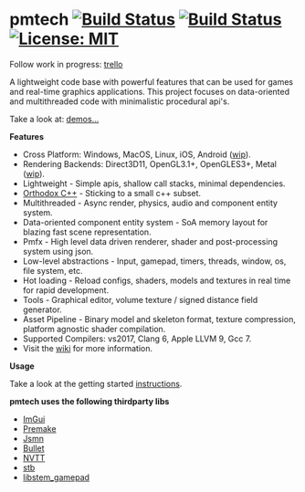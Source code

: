 # pmtech [![Build Status](https://travis-ci.org/polymonster/pmtech.svg?branch=master)](https://travis-ci.org/polymonster/pmtech) [![Build Status](https://ci.appveyor.com/api/projects/status/5n3aguiq1ppjrhws?svg=true)](https://ci.appveyor.com/project/polymonster/pmtech) [![License: MIT](https://img.shields.io/badge/License-MIT-yellow.svg)](https://opensource.org/licenses/MIT)

Follow work in progress: 
[trello](https://trello.com/b/ciujzpUT)

A lightweight code base with powerful features that can be used for games and real-time graphics applications. This project focuses on data-oriented and multithreaded code with minimalistic procedural api's.

Take a look at: 
[demos...](https://polymonster.github.io/index.html)

**Features**  
- Cross Platform: Windows, MacOS, Linux, iOS, Android ([wip](https://trello.com/b/ciujzpUT)).  
- Rendering Backends: Direct3D11, OpenGL3.1+, OpenGLES3+, Metal ([wip](https://trello.com/b/ciujzpUT)).   
- Lightweight - Simple apis, shallow call stacks, minimal dependencies.  
- [Orthodox C++](https://gist.github.com/bkaradzic/2e39896bc7d8c34e042b) - Sticking to a small c++ subset. 
- Multithreaded - Async render, physics, audio and component entity system.  
- Data-oriented component entity system - SoA memory layout for blazing fast scene representation.
- Pmfx - High level data driven renderer, shader and post-processing system using json.
- Low-level abstractions - Input, gamepad, timers, threads, window, os, file system, etc.
- Hot loading - Reload configs, shaders, models and textures in real time for rapid development.
- Tools - Graphical editor, volume texture / signed distance field generator.
- Asset Pipeline - Binary model and skeleton format, texture compression, platform agnostic shader compilation. 
- Supported Compilers: vs2017, Clang 6, Apple LLVM 9, Gcc 7. 
- Visit the [wiki](https://github.com/polymonster/pmtech/wiki) for more information.

**Usage**  

Take a look at the getting started [instructions](https://github.com/polymonster/pmtech/wiki/Getting-Started).

**pmtech uses the following thirdparty libs** 
- [ImGui](https://github.com/ocornut/imgui)
- [Premake](https://github.com/premake/premake-core)
- [Jsmn](https://github.com/zserge/jsmn)
- [Bullet](https://github.com/bulletphysics/bullet3)
- [NVTT](https://github.com/castano/nvidia-texture-tools)
- [stb](https://github.com/nothings/stb)
- [libstem_gamepad](https://github.com/ThemsAllTook/libstem_gamepad)
